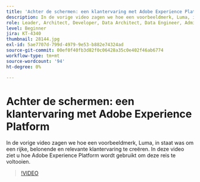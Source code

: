 ```yaml
---
title: 'Achter de schermen: een klantervaring met Adobe Experience Platform'
description: In de vorige video zagen we hoe een voorbeeldmerk, Luma, in staat was om een rijke, belonende en relevante klantervaring te creëren. In deze video ziet u hoe Adobe Experience Platform wordt gebruikt om deze reis te voltooien.
role: Leader, Architect, Developer, Data Architect, Data Engineer, Admin, User
level: Beginner
jira: KT-4340
thumbnail: 28144.jpg
exl-id: 5ae7707d-799d-4979-9e53-b882e74324ad
source-git-commit: 00ef0f40fb3d82f0c06428a35c0e402f46ab6774
workflow-type: tm+mt
source-wordcount: '94'
ht-degree: 0%

---
```


# Achter de schermen: een klantervaring met Adobe Experience Platform

In de vorige video zagen we hoe een voorbeeldmerk, Luma, in staat was om een rijke, belonende en relevante klantervaring te creëren. In deze video ziet u hoe Adobe Experience Platform wordt gebruikt om deze reis te voltooien.

>[!VIDEO](https://video.tv.adobe.com/v/28144?learn=on)

